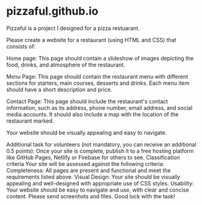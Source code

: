 # pizzaful.github.io
Pizzaful is a project I designed for a pizza restuarant.

Please create a website for a restaurant (using HTML and CSS) that consists of:

Home page: This page should contain a slideshow of images depicting the food, drinks, and atmosphere of the restaurant.

Menu Page: This page should contain the restaurant menu with different sections for starters, main courses, desserts and drinks. Each menu item should have a short description and price.

Contact Page: This page should include the restaurant's contact information, such as its address, phone number, email address, and social media accounts. It should also include a map with the location of the restaurant marked.

Your website should be visually appealing and easy to navigate.

Additional task for volunteers (not mandatory, you can receive an additional 0.5 points):
Once your site is complete, publish it to a free hosting platform like GitHub Pages, Netlify or Firebase for others to see.
Classification criteria Your site will be assessed against the following criteria:
Completeness: All pages are present and functional and meet the requirements listed above.
Visual Design: Your site should be visually appealing and well-designed with appropriate use of CSS styles.
Usability: Your website should be easy to navigate and use, with clear and concise content.
Please send screenhots and files.
Good luck with the task!

